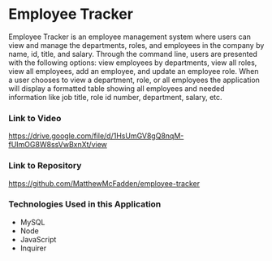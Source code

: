 # Employee Tracker
Employee Tracker is an employee management system where users can view and manage the departments, roles, and employees in the company by name, id, title, and salary. Through the command line, users are presented with the following options: view employees by departments, view all roles, view all employees, add an employee, and update an employee role. When a user chooses to view a department, role, or all employees the application will display a formatted table showing all employees and needed information like job title, role id number, department, salary, etc.

### Link to Video
https://drive.google.com/file/d/1HsUmGV8gQ8nqM-fUImOG8W8ssVwBxnXt/view

### Link to Repository
https://github.com/MatthewMcFadden/employee-tracker

### Technologies Used in this Application
* MySQL
* Node
* JavaScript
* Inquirer